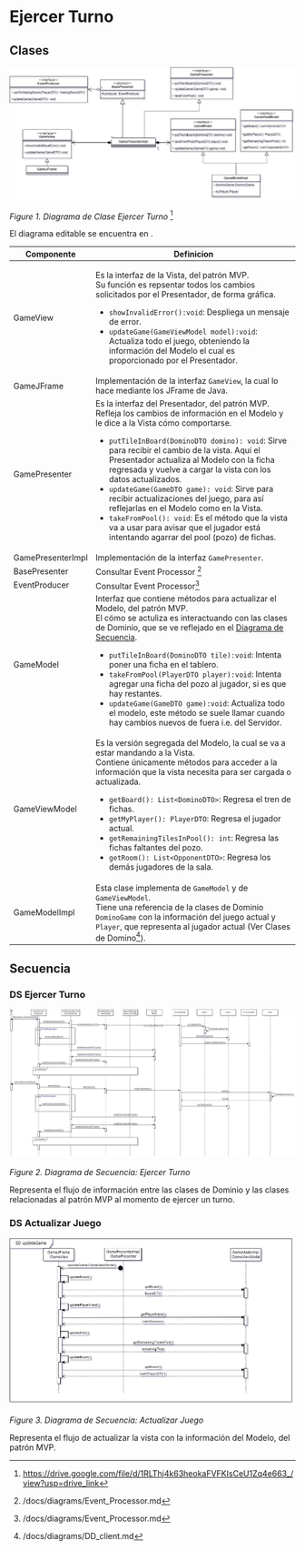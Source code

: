 # Ejercer Turno

## Clases

![Figure1](/docs/imgs/CD_ejercer_turno.png)

_Figure 1. Diagrama de Clase Ejercer Turno_ [^1]

El diagrama editable se encuentra en .

| Componente        | Definicion                                                                                                                                                                                                                                                                                                                                                                                                                                                                                                                                                                                                                                              |
| ----------------- | ------------------------------------------------------------------------------------------------------------------------------------------------------------------------------------------------------------------------------------------------------------------------------------------------------------------------------------------------------------------------------------------------------------------------------------------------------------------------------------------------------------------------------------------------------------------------------------------------------------------------------------------------------- |
| GameView          | <p>Es la interfaz de la Vista, del patrón MVP. <br> Su función es repsentar todos los cambios solicitados por el Presentador, de forma gráfica.</p><ul><li>`showInvalidError():void`: Despliega un mensaje de error.</li><li>`updateGame(GameViewModel model):void`: Actualiza todo el juego, obteniendo la información del Modelo el cual es proporcionado por el Presentador.</li></ul>                                                                                                                                                                                                                                                               |
| GameJFrame        | Implementación de la interfaz `GameView`, la cual lo hace mediante los JFrame de Java.                                                                                                                                                                                                                                                                                                                                                                                                                                                                                                                                                                  |
| GamePresenter     | Es la interfaz del Presentador, del patrón MVP. <br> Refleja los cambios de información en el Modelo y le dice a la Vista cómo comportarse.<ul><li>`putTileInBoard(DominoDTO domino): void`: Sirve para recibir el cambio de la vista. Aquí el Presentador actualiza al Modelo con la ficha regresada y vuelve a cargar la vista con los datos actualizados.<li>`updateGame(GameDTO game): void`: Sirve para recibir actualizaciones del juego, para así reflejarlas en el Modelo como en la Vista. <li>`takeFromPool(): void`: Es el método que la vista va a usar para avisar que el jugador está intentando agarrar del pool (pozo) de fichas. </ul> |
| GamePresenterImpl | Implementación de la interfaz `GamePresenter`.                                                                                                                                                                                                                                                                                                                                                                                                                                                                                                                                                                                                          |
| BasePresenter     | Consultar Event Processor [^2]                                                                                                                                                                                                                                                                                                                                                                                                                                                                                                                                                                                                                          |
| EventProducer     | Consultar Event Processor[^2]                                                                                                                                                                                                                                                                                                                                                                                                                                                                                                                                                                                                                           |
| GameModel         | Interfaz que contiene métodos para actualizar el Modelo, del patrón MVP.<br>El cómo se actuliza es  interactuando con las clases de Dominio, que se ve reflejado en el [Diagrama de Secuencia](#ds-ejercer-turno).<ul><li>`putTileInBoard(DominoDTO tile):void`: Intenta poner una ficha en el tablero.<li>`takeFromPool(PlayerDTO player):void`: Intenta agregar una ficha del pozo al jugador, si es que hay restantes.</li><li>`updateGame(GameDTO game):void`: Actualiza todo el modelo, este método se suele llamar cuando hay cambios nuevos de fuera i.e. del Servidor.</li></ul>                                                                |
| GameViewModel     | Es la versión segregada del Modelo, la cual se va a estar mandando a la Vista.<br>Contiene únicamente métodos para acceder a la información que la vista necesita para ser cargada o actualizada.<ul><li>`getBoard(): List<DominoDTO>`: Regresa el tren de fichas.<li>`getMyPlayer(): PlayerDTO`: Regresa el jugador actual.</li><li>`getRemainingTilesInPool(): int`: Regresa las fichas faltantes del pozo.</li><li>`getRoom(): List<OpponentDTO>`: Regresa los demás jugadores de la sala. </li></ul>                                                                                                                                                |
| GameModelImpl     | Esta clase implementa de `GameModel` y de `GameViewModel`. <br>Tiene una referencia de la clases de Dominio `DominoGame` con la información del juego actual y `Player`, que representa al jugador actual (Ver Clases de Domino[^3]).                                                                                                                                                                                                                                                                                                                                                                                                                   |


## Secuencia

### DS Ejercer Turno

![Figure2](/docs/imgs/SD_ejercer_turno.png)

_Figure 2. Diagrama de Secuencia: Ejercer Turno_

Representa el flujo de información entre las clases de Dominio y las clases relacionadas al patrón MVP al momento de ejercer un turno.

### DS Actualizar Juego

![Figure3](/docs/imgs/SD_update_game.png)

_Figure 3. Diagrama de Secuencia: Actualizar Juego_

Representa el flujo de actualizar la vista con la información del Modelo, del patrón MVP.


[^1]: https://drive.google.com/file/d/1RLThj4k63heokaFVFKIsCeU1Zq4e663_/view?usp=drive_link
[^2]: /docs/diagrams/Event_Processor.md
[^3]: /docs/diagrams/DD_client.md